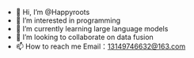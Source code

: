 - 👋 Hi, I’m @Happyroots
- 👀 I’m interested in programming
- 🌱 I’m currently learning large language models
- 💞️ I’m looking to collaborate on data fusion
- 📫 How to reach me Email：13149746632@163.com

<!---
Happyroots/Happyroots is a ✨ special ✨ repository because its `README.md` (this file) appears on your GitHub profile.
You can click the Preview link to take a look at your changes.
--->
